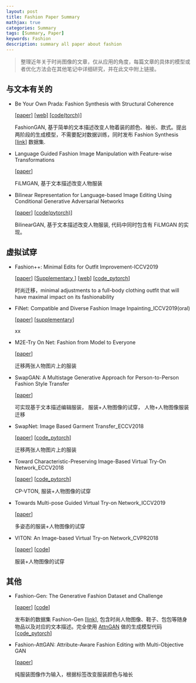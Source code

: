 ```yaml
---
layout: post
title: Fashion Paper Summary
mathjax: true
categories: Summary
tags: [Summary, Paper]
keywords: Fashion
description: summary all paper about fashion
---
```


> 整理近年关于时尚图像的文章，仅从应用的角度，每篇文章的具体的模型或者优化方法会在其他笔记中详细研究，并在此文中附上链接。

## 与文本有关的

- Be Your Own Prada: Fashion Synthesis with Structural Coherence

  [[paper]](http://openaccess.thecvf.com/content_ICCV_2017/papers/Zhu_Be_Your_Own_ICCV_2017_paper.pdf) [[web]](http://mmlab.ie.cuhk.edu.hk/projects/FashionGAN/) [[code(torch)]](https://github.com/zhusz/ICCV17-fashionGAN)

  FashionGAN, 基于简单的文本描述改变人物着装的颜色、袖长、款式。提出两阶段的生成模型，不需要配对数据训练，同时发布 Fashion Synthesis [[link](http://mmlab.ie.cuhk.edu.hk/projects/DeepFashion/FashionSynthesis.html)] 数据集.

- Language Guided Fashion Image Manipulation with Feature-wise Transformations

  [[paper](https://arxiv.org/pdf/1808.04000.pdf)]

  FiLMGAN, 基于文本描述改变人物服装

- Bilinear Representation for Language-based Image Editing Using Conditional Generative Adversarial Networks

  [[paper](https://arxiv.org/pdf/1903.07499.pdf)] [[code(pytorch)](https://github.com/vtddggg/BilinearGAN_for_LBIE)]

  BilinearGAN, 基于文本描述改变人物服装, 代码中同时包含有 FiLMGAN 的实现。

## 虚拟试穿

- Fashion++: Minimal Edits for Outfit Improvement-ICCV2019

  [[paper](https://arxiv.org/pdf/1904.09261.pdf)] [[Supplementary ](http://openaccess.thecvf.com/content_ICCV_2019/supplemental/Hsiao_Fashion_Minimal_Edits_ICCV_2019_supplemental.pdf)] [[web](http://vision.cs.utexas.edu/projects/FashionPlus/)] [[code_pytorch](https://github.com/facebookresearch/FashionPlus)]

  时尚迁移，minimal adjustments to a full-body clothing outfit that will have maximal impact on its fashionability

- FiNet: Compatible and Diverse Fashion Image Inpainting_ICCV2019(oral) 

  [[paper](http://openaccess.thecvf.com/content_ICCV_2019/papers/Han_FiNet_Compatible_and_Diverse_Fashion_Image_Inpainting_ICCV_2019_paper.pdf)] [[supplementary](http://openaccess.thecvf.com/content_ICCV_2019/supplemental/Han_FiNet_Compatible_and_ICCV_2019_supplemental.pdf)]

  xx

- M2E-Try On Net: Fashion from Model to Everyone 

  [[paper](https://arxiv.org/pdf/1811.08599.pdf )]

  迁移两张人物图片上的服装

- SwapGAN: A Multistage Generative Approach for Person-to-Person Fashion Style Transfer 

  [[paper](http://jultika.oulu.fi/files/nbnfi-fe201902256190.pdf)]

  可实现基于文本描述编辑服装， 服装+人物图像的试穿， 人物+人物图像服装迁移

- SwapNet: Image Based Garment Transfer_ECCV2018 

  [[paper](https://eccv2018.org/openaccess/content_ECCV_2018/papers/Amit_Raj_SwapNet_Garment_Transfer_ECCV_2018_paper.pdf)] [[code_pytorch](https://github.com/andrewjong/SwapNet)]

  迁移两张人物图片上的服装

- Toward Characteristic-Preserving Image-Based Virtual Try-On Network_ECCV2018 

  [[paper](http://openaccess.thecvf.com/content_ECCV_2018/papers/Bochao_Wang_Toward_Characteristic-Preserving_Image-based_ECCV_2018_paper.pdf)] [[code_pytorch](https://github.com/sergeywong/cp-vton)]

  CP-VTON, 服装+人物图像的试穿

- Towards Multi-pose Guided Virtual Try-on Network_ICCV2019 

  [[paper](http://openaccess.thecvf.com/content_ICCV_2019/papers/Dong_Towards_Multi-Pose_Guided_Virtual_Try-On_Network_ICCV_2019_paper.pdf)]

  多姿态的服装+人物图像的试穿

- VITON: An Image-based Virtual Try-on Network_CVPR2018

  [[paper](http://openaccess.thecvf.com/content_cvpr_2018/papers/Han_VITON_An_Image-Based_CVPR_2018_paper.pdf)] [[code](https://github.com/xthan/VITON)]

  服装+人物图像的试穿

## 其他

- Fashion-Gen: The Generative Fashion Dataset and Challenge

   [[paper](https://arxiv.org/pdf/1806.08317.pdf)] [[code](https://github.com/ElementAI/fashiongen-challenge-template)]

   发布新的数据集 Fashion-Gen [[link]( https://fashion-gen.com/ )], 包含时尚人物图像、鞋子、包包等随身物品以及对应的文本描述。完全使用 [AttnGAN](http://openaccess.thecvf.com/content_cvpr_2018/papers/Xu_AttnGAN_Fine-Grained_Text_CVPR_2018_paper.pdf) 做的生成模型代码 [[code_pytorch](https://github.com/menardai/FashionGenAttnGAN)]

- Fashion-AttGAN: Attribute-Aware Fashion Editing with Multi-Objective GAN

  [[paper](http://openaccess.thecvf.com/content_CVPRW_2019/papers/FFSS-USAD/Ping_Fashion-AttGAN_Attribute-Aware_Fashion_Editing_With_Multi-Objective_GAN_CVPRW_2019_paper.pdf)]

  纯服装图像作为输入，根据标签改变服装颜色与袖长